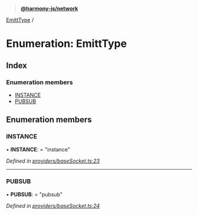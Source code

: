 > **[@harmony-js/network](../README.md)**

[EmittType](emitttype.md) /

# Enumeration: EmittType

## Index

### Enumeration members

* [INSTANCE](emitttype.md#instance)
* [PUBSUB](emitttype.md#pubsub)

## Enumeration members

###  INSTANCE

• **INSTANCE**: = "instance"

*Defined in [providers/baseSocket.ts:23](https://github.com/FireStack-Lab/Harmony-sdk-core/blob/edb8e7a/packages/harmony-network/src/providers/baseSocket.ts#L23)*

___

###  PUBSUB

• **PUBSUB**: = "pubsub"

*Defined in [providers/baseSocket.ts:24](https://github.com/FireStack-Lab/Harmony-sdk-core/blob/edb8e7a/packages/harmony-network/src/providers/baseSocket.ts#L24)*